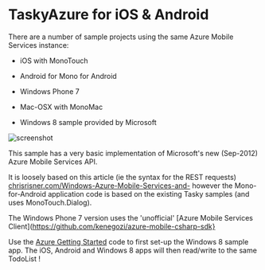 TaskyAzure for iOS & Android
============================
There are a number of sample projects using the same Azure Mobile Services instance:

* iOS with MonoTouch

* Android for Mono for Android

* Windows Phone 7

* Mac-OSX with MonoMac

* Windows 8 sample provided by Microsoft


![screenshot](https://raw.github.com/conceptdev/TaskCloud/master/Azure/Screenshots/Screenshots_sml.png)

This sample has a very basic implementation of Microsoft's new (Sep-2012) Azure Mobile Services API.

It is loosely based on this article (ie the syntax for the REST requests)
[chrisrisner.com/Windows-Azure-Mobile-Services-and-](http://chrisrisner.com/Windows-Azure-Mobile-Services-and-iOS) however the Mono-for-Android application code is based on the existing Tasky samples (and uses MonoTouch.Dialog).

The Windows Phone 7 version uses the 'unofficial' [Azure Mobile Services Client](https://github.com/kenegozi/azure-mobile-csharp-sdk}

Use the [Azure Getting Started](https://www.windowsazure.com/en-us/develop/mobile/tutorials/get-started/) code to first set-up the Windows 8 sample app. The iOS, Android and Windows 8 apps will then read/write to the same TodoList !